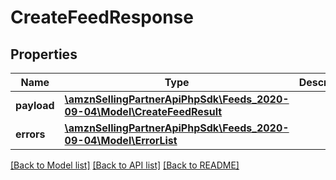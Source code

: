 # CreateFeedResponse

## Properties
Name | Type | Description | Notes
------------ | ------------- | ------------- | -------------
**payload** | [**\amznSellingPartnerApiPhpSdk\Feeds_2020-09-04\Model\CreateFeedResult**](CreateFeedResult.md) |  | [optional] 
**errors** | [**\amznSellingPartnerApiPhpSdk\Feeds_2020-09-04\Model\ErrorList**](ErrorList.md) |  | [optional] 

[[Back to Model list]](../../README.md#documentation-for-models) [[Back to API list]](../../README.md#documentation-for-api-endpoints) [[Back to README]](../../README.md)

